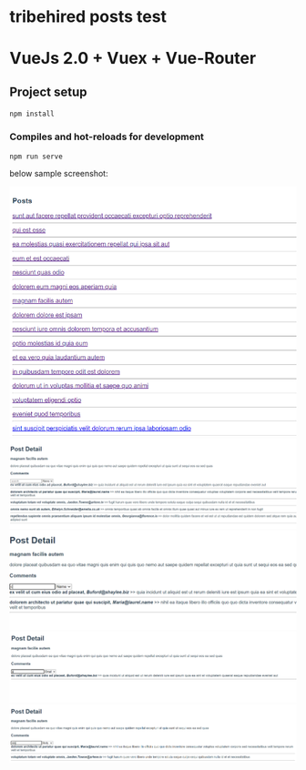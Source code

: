 # tribehired posts test

# VueJs 2.0 + Vuex + Vue-Router

## Project setup
```
npm install
```

### Compiles and hot-reloads for development
```
npm run serve
```


below sample screenshot:

![Posts](https://github.com/newbiew/tribehired-posts-test/blob/main/img/posts.PNG)
![Post detail](https://github.com/newbiew/tribehired-posts-test/blob/main/img/post-detail.PNG)
![Comment search name](https://github.com/newbiew/tribehired-posts-test/blob/main/img/comment-search-by-name.PNG)
![Comment search email](https://github.com/newbiew/tribehired-posts-test/blob/main/img/comment-search-by-email.PNG)
![Comment search body](https://github.com/newbiew/tribehired-posts-test/blob/main/img/comment-search-by-body.PNG)